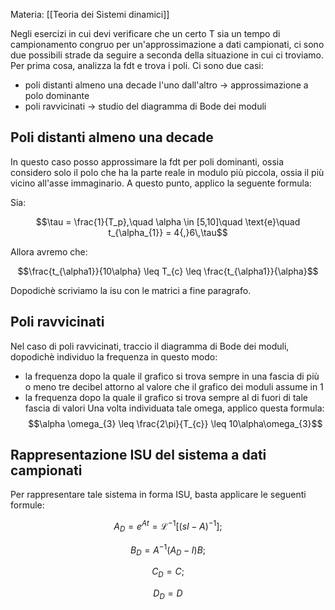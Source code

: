 Materia: [[Teoria dei Sistemi dinamici]]

Negli esercizi in cui devi verificare che un certo T sia un tempo di campionamento congruo per un'approssimazione a dati campionati, ci sono due possibili strade da seguire a seconda della situazione in cui ci troviamo.
Per prima cosa, analizza la fdt e trova i poli. Ci sono due casi:

- poli distanti almeno una decade l'uno dall'altro $\rightarrow$ approssimazione a polo dominante
- poli ravvicinati $\rightarrow$ studio del diagramma di Bode dei moduli
  
## Poli distanti almeno una decade

In questo caso posso approssimare la fdt per poli dominanti, ossia considero solo il polo che ha la parte reale in modulo più piccola, ossia il più vicino all'asse immaginario.
A questo punto, applico la seguente formula:

Sia:

$$\tau = \frac{1}{T_p},\quad \alpha \in [5,10]\quad \text{e}\quad t_{\alpha_{1}} = 4{,}6\,\tau$$

Allora avremo che:


$$\frac{t_{\alpha1}}{10\alpha} \leq T_{c} \leq \frac{t_{\alpha1}}{\alpha}$$

Dopodichè scriviamo la isu con le matrici a fine paragrafo.

## Poli ravvicinati

Nel caso di poli ravvicinati, traccio il diagramma di Bode dei moduli, dopodichè individuo la frequenza in questo modo:
- la frequenza dopo la quale il grafico si trova sempre in una fascia di più o meno tre decibel attorno al valore che il grafico dei moduli assume in 1
- la frequenza dopo la quale il grafico si trova sempre al di fuori di tale fascia di valori
Una volta individuata tale omega, applico questa formula:
$$\alpha \omega_{3} \leq \frac{2\pi}{T_{c}} \leq 10\alpha\omega_{3}$$

## Rappresentazione ISU del sistema a dati campionati

Per rappresentare tale sistema in forma ISU, basta applicare le seguenti formule:

$$A_{D} = e^{At} = \mathcal{L}^{-1}\big[(sI-A)^{-1}\big];$$

$$B_{D} = A^{-1}(A_{D}-I)B;$$

$$C_{D} = C;$$

$$D_{D} = D$$


